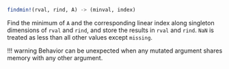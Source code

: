 ```julia
findmin!(rval, rind, A) -> (minval, index)
```

Find the minimum of `A` and the corresponding linear index along singleton dimensions of `rval` and `rind`, and store the results in `rval` and `rind`. `NaN` is treated as less than all other values except `missing`.

!!! warning
    Behavior can be unexpected when any mutated argument shares memory with any other argument.

